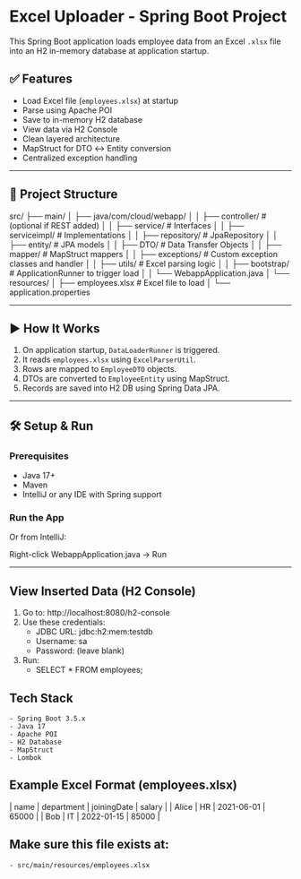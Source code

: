 # Excel Uploader - Spring Boot Project

This Spring Boot application loads employee data from an Excel `.xlsx` file into an H2 in-memory database at application startup.

## ✅ Features

- Load Excel file (`employees.xlsx`) at startup
- Parse using Apache POI
- Save to in-memory H2 database
- View data via H2 Console
- Clean layered architecture
- MapStruct for DTO ↔ Entity conversion
- Centralized exception handling

---

## 🧱 Project Structure

src/
├── main/
│ ├── java/com/cloud/webapp/
│ │ ├── controller/ # (optional if REST added)
│ │ ├── service/ # Interfaces
│ │ ├── serviceimpl/ # Implementations
│ │ ├── repository/ # JpaRepository
│ │ ├── entity/ # JPA models
│ │ ├── DTO/ # Data Transfer Objects
│ │ ├── mapper/ # MapStruct mappers
│ │ ├── exceptions/ # Custom exception classes and handler
│ │ ├── utils/ # Excel parsing logic
│ │ ├── bootstrap/ # ApplicationRunner to trigger load
│ │ └── WebappApplication.java
│ └── resources/
│ ├── employees.xlsx # Excel file to load
│ └── application.properties


---

## ▶️ How It Works

1. On application startup, `DataLoaderRunner` is triggered.
2. It reads `employees.xlsx` using `ExcelParserUtil`.
3. Rows are mapped to `EmployeeDTO` objects.
4. DTOs are converted to `EmployeeEntity` using MapStruct.
5. Records are saved into H2 DB using Spring Data JPA.

---

## 🛠️ Setup & Run

### Prerequisites

- Java 17+
- Maven
- IntelliJ or any IDE with Spring support

### Run the App

Or from IntelliJ:

Right-click WebappApplication.java → Run

---

## View Inserted Data (H2 Console)
1. Go to: http://localhost:8080/h2-console
2. Use these credentials:
    - JDBC URL: jdbc:h2:mem:testdb 
    - Username: sa 
    - Password: (leave blank)
3. Run:
    - SELECT * FROM employees;

## Tech Stack
    - Spring Boot 3.5.x
    - Java 17
    - Apache POI
    - H2 Database
    - MapStruct
    - Lombok

## Example Excel Format (employees.xlsx)

| name  | department | joiningDate | salary |
| Alice | HR         | 2021-06-01  | 65000  |
| Bob   | IT         | 2022-01-15  | 85000  |

## Make sure this file exists at:
    - src/main/resources/employees.xlsx
